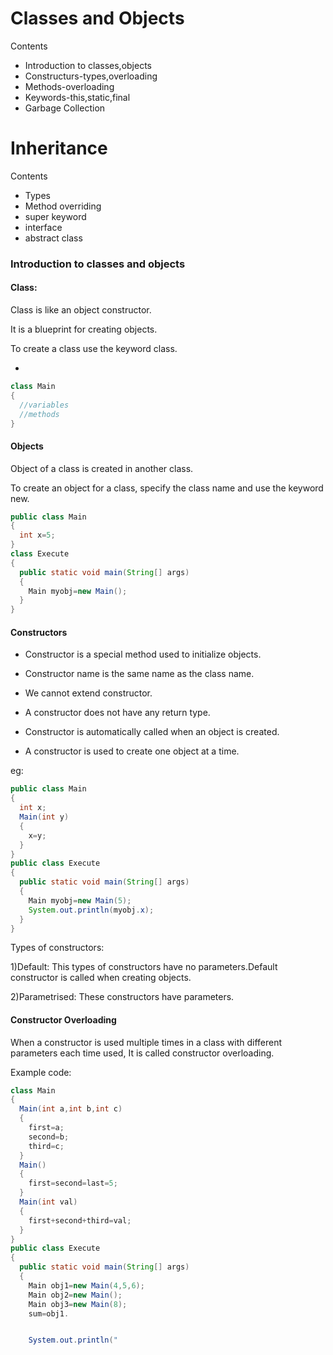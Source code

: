# Classes and Objects

Contents
- Introduction to classes,objects
- Constructurs-types,overloading
- Methods-overloading
- Keywords-this,static,final
- Garbage Collection
# Inheritance

Contents
- Types
- Method overriding
- super keyword
- interface
- abstract class

### Introduction to classes and objects

#### Class:
Class is like an object constructor.

It is a blueprint for creating objects.

To create a class use the keyword class.

- 
``` Java
class Main
{
  //variables
  //methods
}
```
#### Objects
Object of a class is created in another class.

To create an object for a class, specify the class name and use the keyword new.
``` Java
public class Main
{
  int x=5;
}
class Execute
{
  public static void main(String[] args)
  {
    Main myobj=new Main();
  }
}
```

#### Constructors

* Constructor is a special method used to initialize objects.

* Constructor name is the same name as the class name.

* We cannot extend constructor.

* A constructor does not have any return type.

* Constructor is automatically called when an object is created.

* A constructor is used to create one object at a time.

eg:

``` Java
public class Main
{
  int x;
  Main(int y)
  {
    x=y;
  }
}
public class Execute
{
  public static void main(String[] args)
  {
    Main myobj=new Main(5);
    System.out.println(myobj.x);
  }
}
```
Types of constructors:

1)Default: This types of constructors have no parameters.Default constructor is called when creating objects.

2)Parametrised: These constructors have parameters.

#### Constructor Overloading

When a constructor is used multiple times in a class with different parameters each time used, It is called constructor overloading.

Example code:
``` Java
class Main
{
  Main(int a,int b,int c)
  {
    first=a;
    second=b;
    third=c;
  }
  Main()
  {
    first=second=last=5;
  }
  Main(int val)
  {
    first+second+third=val;
  }
}
public class Execute
{
  public static void main(String[] args)
  {
    Main obj1=new Main(4,5,6);
    Main obj2=new Main();
    Main obj3=new Main(8);
    sum=obj1.


    System.out.println("
